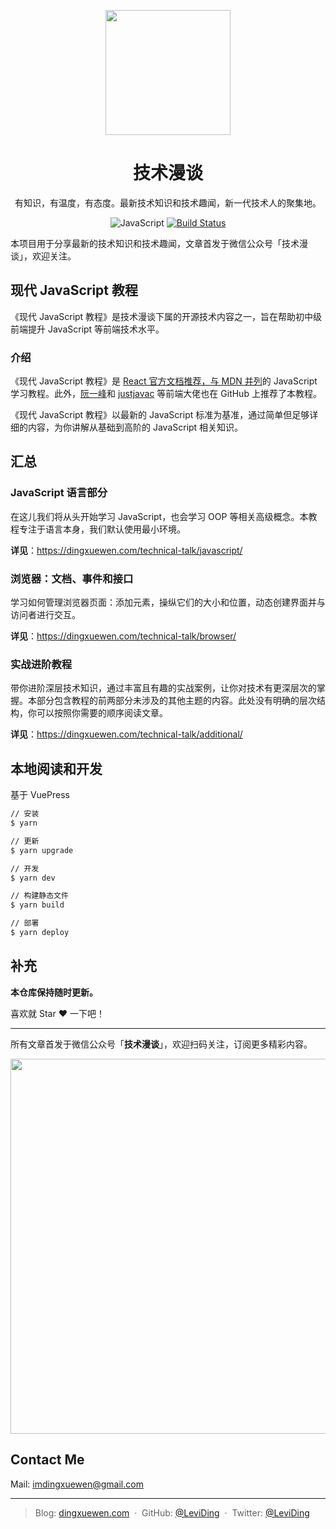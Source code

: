 <p align="center">
  <a href="https://dingxuewen.com/technical-talk/">
    <img width="200" src="https://user-images.githubusercontent.com/26959437/67540611-8d18cf80-f718-11e9-8aca-091e086fcac8.png">
  </a>
</p>

<h1 align="center">技术漫谈</h1>

<div align="center">

有知识，有温度，有态度。最新技术知识和技术趣闻，新一代技术人的聚集地。

![JavaScript](https://img.shields.io/badge/language-JavaScript-blue.svg)
[![Build Status](https://travis-ci.com/leviding/technical-talk.svg?branch=master)](https://travis-ci.com/leviding/technical-talk)

</div>

本项目用于分享最新的技术知识和技术趣闻，文章首发于微信公众号「技术漫谈」，欢迎关注。


## 现代 JavaScript 教程

《现代 JavaScript 教程》是技术漫谈下属的开源技术内容之一，旨在帮助初中级前端提升 JavaScript 等前端技术水平。

### 介绍

《现代 JavaScript 教程》是 [React 官方文档推荐，与 MDN 并列](https://zh-hans.reactjs.org/docs/getting-started.html#javascript-resources)的 JavaScript 学习教程。此外，[阮一峰](https://github.com/ruanyf/free-books#web-%E5%BC%80%E5%8F%91)和 [justjavac](https://github.com/justjavac/free-programming-books-zh_CN#javascript) 等前端大佬也在 GitHub 上推荐了本教程。

《现代 JavaScript 教程》以最新的 JavaScript 标准为基准，通过简单但足够详细的内容，为你讲解从基础到高阶的 JavaScript 相关知识。


## 汇总

### JavaScript 语言部分

在这儿我们将从头开始学习 JavaScript，也会学习 OOP 等相关高级概念。本教程专注于语言本身，我们默认使用最小环境。

**详见**：https://dingxuewen.com/technical-talk/javascript/


### 浏览器：文档、事件和接口

学习如何管理浏览器页面：添加元素，操纵它们的大小和位置，动态创建界面并与访问者进行交互。

**详见**：https://dingxuewen.com/technical-talk/browser/


### 实战进阶教程

带你进阶深层技术知识，通过丰富且有趣的实战案例，让你对技术有更深层次的掌握。本部分包含教程的前两部分未涉及的其他主题的内容。此处没有明确的层次结构，你可以按照你需要的顺序阅读文章。

**详见**：https://dingxuewen.com/technical-talk/additional/


## 本地阅读和开发

基于 VuePress

```bash
// 安装
$ yarn

// 更新
$ yarn upgrade

// 开发
$ yarn dev

// 构建静态文件
$ yarn build

// 部署
$ yarn deploy
```


## 补充

**本仓库保持随时更新。**

喜欢就 Star ❤️ 一下吧！

---

所有文章首发于微信公众号「**技术漫谈**」，欢迎扫码关注，订阅更多精彩内容。

<img src="https://user-images.githubusercontent.com/26959437/64472245-e68b6600-d18d-11e9-984a-ae0161dc2e69.png" width="600px">


## Contact Me

Mail: [imdingxuewen@gmail.com](mailto:imdingxuewen@gmail.com)

---

> Blog: [dingxuewen.com](https://dingxuewen.com/) &nbsp;&middot;&nbsp;
> GitHub: [@LeviDing](https://github.com/leviding) &nbsp;&middot;&nbsp;
> Twitter: [@LeviDing](https://twitter.com/xuewending)
